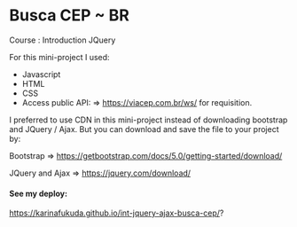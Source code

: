 # Busca CEP ~ BR

Course : Introduction JQuery

For this mini-project I used: 

 - Javascript 
 - HTML
 - CSS
 - Access public API:  <ViaCep> => https://viacep.com.br/ws/ for requisition.

I preferred to use CDN in this mini-project instead of downloading bootstrap and JQuery / Ajax. But you can download and save the file to your project by:

Bootstrap => https://getbootstrap.com/docs/5.0/getting-started/download/

JQuery and Ajax => https://jquery.com/download/

  #### See my deploy:

 https://karinafukuda.github.io/int-jquery-ajax-busca-cep/?
